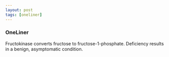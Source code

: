 ```yaml
---
layout: post
tags: [oneliner]
---
```



### OneLiner

Fructokinase converts fructose to fructose-1-phosphate. Deficiency results in a benign, asymptomatic condition.
